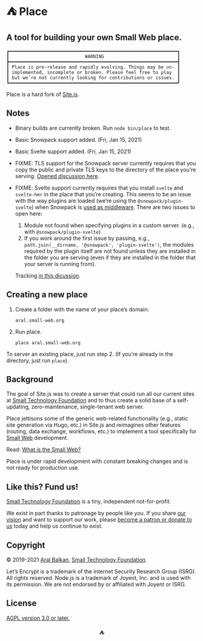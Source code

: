 # ⛺ Place

## A tool for building your own Small Web place.

```
┏━━━━━━━━━━━━━━━━━━━━━━━━━━━━━━━━━━━━━━━━━━━━━━━━━━━━━━━━━━━━━━┓
┃                            WARNING                           ┃
┣━━━━━━━━━━━━━━━━━━━━━━━━━━━━━━━━━━━━━━━━━━━━━━━━━━━━━━━━━━━━━━┫
┃ Place is pre-release and rapidly evolving. Things may be un- ┃
┃ implemented, incomplete or broken. Please feel free to play  ┃
┃ but we’re not currently looking for contributions or issues. ┃
┗━━━━━━━━━━━━━━━━━━━━━━━━━━━━━━━━━━━━━━━━━━━━━━━━━━━━━━━━━━━━━━┛
```

Place is a hard fork of [Site.js](https://sitejs.org).

## Notes

  - Binary builds are currently broken. Run `node bin/place` to test.
  - Basic Snowpack support added. (Fri, Jan 15, 2021)
  - Basic Svelte support added. (Fri, Jan 15, 2021)
  - FIXME: TLS support for the Snowpack server currently requires that you copy the public and private TLS keys to the directory of the place you’re serving. [Opened discussion here](https://github.com/snowpackjs/snowpack/discussions/2325).
  - FIXME: Svelte support currently requires that you install `svelte` and `svelte-hmr` in the place that you’re creating. This seems to be an issue with the way plugins are loaded (we’re using the `@snowpack/plugin-svelte`) when Snowpack is [used as middleware](https://www.snowpack.dev/guides/server-side-render#option-2%3A-on-demand-serving-(middleware)). There are two issues to open here:
      1. Module not found when specifying plugins in a custom server. (e.g., with `@snowpack/plugin-svelte`)
      2. If you work around the first issue by passing, e.g., `path.join(__dirname, '@snowpack', 'plugin-svelte')`, the modules required by the plugin itself are not found unless they are installed in the folder you are serving (even if they are installed in the folder that your server is running from).

    Tracking [in this dicussion](https://github.com/snowpackjs/snowpack/discussions/2327).

## Creating a new place

1. Create a folder with the name of your place’s domain:

    ```
    aral.small-web.org
    ```

2. Run place.

    ```
    place aral.small-web.org
    ```

To server an existing place, just run step 2. (If you’re already in the directory, just run `place`).

## Background

The goal of Site.js was to create a server that could run all our current sites at [Small Technology Foundation](https://small-tech.org) and to thus create a solid base of a self-updating, zero-maintenance, single-tenant web server.

Place jettisons some of the generic web-related functionality (e.g., static site generation via Hugo, etc.) in Site.js and reimagines other features (routing, data exchange, workflows, etc.) to implement a tool specifically for [Small Web](https://small-tech.org/research-and-development) development.

Read: [What is the Small Web?](https://ar.al/2020/08/07/what-is-the-small-web/)

Place is under rapid development with constant breaking changes and is not ready for production use.

## Like this? Fund us!

[Small Technology Foundation](https://small-tech.org) is a tiny, independent not-for-profit.

We exist in part thanks to patronage by people like you. If you share [our vision](https://small-tech.org/about/#small-technology) and want to support our work, please [become a patron or donate to us](https://small-tech.org/fund-us) today and help us continue to exist.

## Copyright

&copy; 2019-2021 [Aral Balkan](https://ar.al), [Small Technology Foundation](https://small-tech.org).

Let’s Encrypt is a trademark of the Internet Security Research Group (ISRG). All rights reserved. Node.js is a trademark of Joyent, Inc. and is used with its permission. We are not endorsed by or affiliated with Joyent or ISRG.

## License

[AGPL version 3.0 or later.](https://www.gnu.org/licenses/agpl-3.0.en.html)

<!-- Yes, this has to be coded like it’s 1999 for it to work, sadly. -->
<p align='center'>⛺</p>
